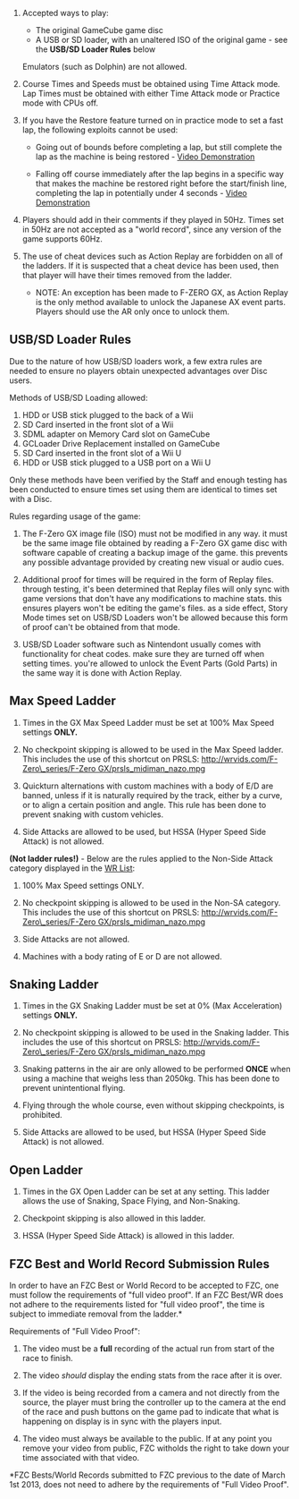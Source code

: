 1. Accepted ways to play:

    - The original GameCube game disc
    - A USB or SD loader, with an unaltered ISO of the original game - see the **USB/SD Loader Rules** below

    Emulators (such as Dolphin) are not allowed.

1. Course Times and Speeds must be obtained using Time Attack mode. Lap Times must be obtained with either Time Attack mode or Practice mode with CPUs off.

1. If you have the Restore feature turned on in practice mode to set a fast lap, the following exploits cannot be used:

    - Going out of bounds before completing a lap, but still complete the lap as the machine is being restored - [Video Demonstration](https://www.youtube.com/watch?v=jTdh8jtV9vQ)

    - Falling off course immediately after the lap begins in a specific way that makes the machine be restored right before the start/finish line, completing the lap in potentially under 4 seconds - [Video Demonstration](https://www.youtube.com/watch?v=4DO1HFK9j_c)

1. Players should add in their comments if they played in 50Hz. Times set in 50Hz are not accepted as a "world record", since any version of the game supports 60Hz.

1. The use of cheat devices such as Action Replay are forbidden on all of the ladders. If it is suspected that a cheat device has been used, then that player will have their times removed from the ladder.

    - NOTE: An exception has been made to F-ZERO GX, as Action Replay is the only method available to unlock the Japanese AX event parts. Players should use the AR only once to unlock them.


## USB/SD Loader Rules

Due to the nature of how USB/SD loaders work, a few extra rules are needed to ensure no players obtain unexpected advantages over Disc users.

Methods of USB/SD Loading allowed:

1. HDD or USB stick plugged to the back of a Wii
1. SD Card inserted in the front slot of a Wii
1. SDML adapter on Memory Card slot on GameCube
1. GCLoader Drive Replacement installed on GameCube
1. SD Card inserted in the front slot of a Wii U
1. HDD or USB stick plugged to a USB port on a Wii U

Only these methods have been verified by the Staff and enough testing has been conducted to ensure times set using them are identical to times set with a Disc.

Rules regarding usage of the game:

1. The F-Zero GX image file (ISO) must not be modified in any way. it must be the same image file obtained by reading a F-Zero GX game disc with software capable of creating a backup image of the game. this prevents any possible advantage provided by creating new visual or audio cues.

1. Additional proof for times will be required in the form of Replay files. through testing, it's been determined that Replay files will only sync with game versions that don't have any modifications to machine stats. this ensures players won't be editing the game's files. as a side effect, Story Mode times set on USB/SD Loaders won't be allowed because this form of proof can't be obtained from that mode.

1. USB/SD Loader software such as Nintendont usually comes with functionality for cheat codes. make sure they are turned off when setting times. you're allowed to unlock the Event Parts (Gold Parts) in the same way it is done with Action Replay.


## Max Speed Ladder

1. Times in the GX Max Speed Ladder must be set at 100% Max Speed settings **ONLY.**

1. No checkpoint skipping is allowed to be used in the Max Speed ladder. This includes the use of this shortcut on PRSLS: [http://wrvids.com/F-Zero\_series/F-Zero GX/prsls\_midiman\_nazo.mpg](http://wrvids.com/F-Zero_series/F-Zero%20GX/prsls_midiman_nazo.mpg)

1. Quickturn alternations with custom machines with a body of E/D are banned, unless if it is naturally required by the track, either by a curve, or to align a certain position and angle. This rule has been done to prevent snaking with custom vehicles.

1. Side Attacks are allowed to be used, but HSSA (Hyper Speed Side Attack) is not allowed.

**(Not ladder rules!)** - Below are the rules applied to the Non-Side Attack category displayed in the [WR List](http://www.fzerocentral.org/viewtopic.php?t=13710):

1. 100% Max Speed settings ONLY.

1. No checkpoint skipping is allowed to be used in the Non-SA category. This includes the use of this shortcut on PRSLS: [http://wrvids.com/F-Zero\_series/F-Zero GX/prsls\_midiman\_nazo.mpg](http://wrvids.com/F-Zero_series/F-Zero%20GX/prsls_midiman_nazo.mpg)

1. Side Attacks are not allowed.

1. Machines with a body rating of E or D are not allowed.


## Snaking Ladder

1. Times in the GX Snaking Ladder must be set at 0% (Max Acceleration) settings **ONLY.**

1. No checkpoint skipping is allowed to be used in the Snaking ladder. This includes the use of this shortcut on PRSLS: [http://wrvids.com/F-Zero\_series/F-Zero GX/prsls\_midiman\_nazo.mpg](http://wrvids.com/F-Zero_series/F-Zero%20GX/prsls_midiman_nazo.mpg)

1. Snaking patterns in the air are only allowed to be performed **ONCE** when using a machine that weighs less than 2050kg. This has been done to prevent unintentional flying.

1. Flying through the whole course, even without skipping checkpoints, is prohibited.

1. Side Attacks are allowed to be used, but HSSA (Hyper Speed Side Attack) is not allowed.


## Open Ladder

1. Times in the GX Open Ladder can be set at any setting. This ladder allows the use of Snaking, Space Flying, and Non-Snaking.

1. Checkpoint skipping is also allowed in this ladder.

1. HSSA (Hyper Speed Side Attack) is allowed in this ladder.


## FZC Best and World Record Submission Rules

In order to have an FZC Best or World Record to be accepted to FZC, one must follow the requirements of "full video proof". If an FZC Best/WR does not adhere to the requirements listed for "full video proof", the time is subject to immediate removal from the ladder.\*

Requirements of "Full Video Proof":

1. The video must be a **full** recording of the actual run from start of the race to finish.

1. The video *should* display the ending stats from the race after it is over.

1. If the video is being recorded from a camera and not directly from the source, the player must bring the controller up to the camera at the end of the race and push buttons on the game pad to indicate that what is happening on display is in sync with the players input.

1. The video must always be available to the public. If at any point you remove your video from public, FZC witholds the right to take down your time associated with that video.

\*FZC Bests/World Records submitted to FZC previous to the date of March 1st 2013, does not need to adhere by the requirements of "Full Video Proof".
